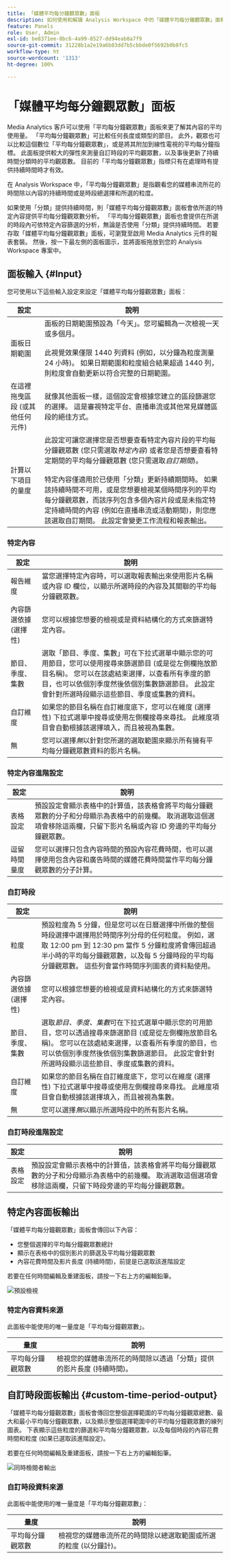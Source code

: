 ```yaml
---
title: 「媒體平均每分鐘觀眾數」面板
description: 如何使用和解讀 Analysis Workspace 中的「媒體平均每分鐘觀眾數」面板。
feature: Panels
role: User, Admin
exl-id: be8371ee-8bc6-4a99-8527-dd94eab8a7f9
source-git-commit: 31228b1a2e19a6b83dd7b5cbbde0f5692b0b8fc5
workflow-type: ht
source-wordcount: '1313'
ht-degree: 100%

---
```



# 「媒體平均每分鐘觀眾數」面板

Media Analytics 客戶可以使用「平均每分鐘觀眾數」面板來更了解其內容的平均使用量。 「平均每分鐘觀眾數」可比較任何長度或類型的節目。 此外，觀眾也可以比較這個數位「平均每分鐘觀眾數」，或是將其附加到線性電視的平均每分鐘指標。 此面板提供較大的彈性來測量自訂時段的平均觀眾數，以及事後更新了持續時間分類時的平均觀眾數。 目前的「平均每分鐘觀眾數」指標只有在處理時有提供持續時間時才有效。

在 Analysis Workspace 中，「平均每分鐘觀眾數」是指觀看您的媒體串流所花的時間除以內容的持續時間或是時段總選擇和所選的粒度。

如果使用「分類」提供持續時間，則「媒體平均每分鐘觀眾數」面板會依所選的特定內容提供平均每分鐘觀眾數分析。
「平均每分鐘觀眾數」面板也會提供在所選的時段內可依特定內容篩選的分析，無論是否使用「分類」提供持續時間。 若要存取「媒體平均每分鐘觀眾數」面板，可瀏覽至啟用 Media Analytics 元件的報表套裝。 然後，按一下最左側的面板圖示，並將面板拖放到您的 Analysis Workspace 專案中。

<!-- For more information, see the Media Average Minute Audience introduction video:
<< replace with AMA video when available >> -->

<!-- >[!VIDEO](https://video.tv.adobe.com/v/330177/?quality=12) -->

## 面板輸入 {#Input}

您可使用以下這些輸入設定來設定「媒體平均每分鐘觀眾數」面板：

| 設定 | 說明 |
|---------|------------|
| 面板日期範圍 | 面板的日期範圍預設為「今天」。您可編輯為一次檢視一天或多個月。 <br></br>此視覺效果僅限 1440 列資料 (例如，以分鐘為粒度測量 24 小時)。 如果日期範圍和粒度組合結果超過 1440 列，則粒度會自動更新以符合完整的日期範圍。 |
| 在這裡拖曳區段 (或其他任何元件) | 就像其他面板一樣，這個設定會根據您建立的區段篩選您的選擇。 這是審視特定平台、直播串流或其他常見媒體區段的絕佳方式。 |
| 計算以下項目的量度 | 此設定可讓您選擇您是否想要查看特定內容片段的平均每分鐘觀眾數 (您只需選取&#x200B;*特定內容*) 或者您是否想要查看特定期間的平均每分鐘觀眾數 (您只需選取&#x200B;*自訂期間*)。 <br></br>特定內容僅適用於已使用「分類」更新持續期間時。 如果該持續時間不可用，或是您想要檢視某個時間序列的平均每分鐘觀眾數，而該序列包含多個內容片段或是未指定特定持續時間的內容 (例如在直播串流或活動期間)，則您應該選取自訂期間。 此設定會變更工作流程和報表輸出。 |

### 特定內容

| 設定 | 說明 |
|---------|------------|
| 報告維度 | 當您選擇特定內容時，可以選取報表輸出來使用影片名稱或內容 ID 欄位，以顯示所選時段的內容及其關聯的平均每分鐘觀眾數。 |
| 內容篩選依據 (選擇性) | 您可以根據您想要的檢視或是資料結構化的方式來篩選特定內容。 |
| 節目、季度、集數 | 選取「節目、季度、集數」可在下拉式選單中顯示您的可用節目，您可以使用搜尋來篩選節目 (或是從左側欄拖放節目名稱)。 您可以在該處結束選擇，以查看所有季度的節目，也可以依個別季度然後依個別集數篩選節目。 此設定會針對所選時段顯示這些節目、季度或集數的資料。 |
| 自訂維度 | 如果您的節目名稱在自訂維度底下，您可以在維度 (選擇性) 下拉式選單中搜尋或使用左側欄搜尋來尋找。 此維度項目會自動根據該選擇填入，而且被視為集數。 |
| 無 | 您可以選擇&#x200B;*無*&#x200B;以針對您所選的選取範圍來顯示所有擁有平均每分鐘觀眾數資料的影片名稱。 |

### 特定內容進階設定

| 設定 | 說明 |
|---------|------------|
| 表格設定 | 預設設定會顯示表格中的計算值，該表格會將平均每分鐘觀眾數的分子和分母顯示為表格中的前幾欄。 取消選取這個選項會移除這兩欄，只留下影片名稱或內容 ID 旁邊的平均每分鐘觀眾數。 |
| 逗留時間量度 | 您可以選擇只包含內容時間的預設內容花費時間，也可以選擇使用包含內容和廣告時間的媒體花費時間當作平均每分鐘觀眾數的分子計算。 |

### 自訂時段

| 設定 | 說明 |
|---------|------------|
| 粒度 | 預設粒度為 5 分鐘，但是您可以在日曆選擇中所做的整個時段選擇中選擇用於時間序列分母的任何粒度。 例如，選取 12:00 pm 到 12:30 pm 當作 5 分鐘粒度將會傳回超過半小時的平均每分鐘觀眾數，以及每 5 分鐘時段的平均每分鐘觀眾數。 這些列會當作時間序列圖表的資料點使用。 |
| 內容篩選依據 (選擇性) | 您可以根據您想要的檢視或是資料結構化的方式來篩選特定內容。 |
| 節目、季度、集數 | 選取&#x200B;*節目、季度、集數*&#x200B;可在下拉式選單中顯示您的可用節目，您可以透過搜尋來篩選節目 (或是從左側欄拖放節目名稱)。 您可以在該處結束選擇，以查看所有季度的節目，也可以依個別季度然後依個別集數篩選節目。 此設定會針對所選時段顯示這些節目、季度或集數的資料。 |
| 自訂維度 | 如果您的節目名稱在自訂維度底下，您可以在維度 (選擇性) 下拉式選單中搜尋或使用左側欄搜尋來尋找。 此維度項目會自動根據該選擇填入，而且被視為集數。 |
| 無 | 您可以選擇&#x200B;*無*&#x200B;以顯示所選時段中的所有影片名稱。 |

### 自訂時段進階設定

| 設定 | 說明 |
|---------|------------|
| 表格設定 | 預設設定會顯示表格中的計算值，該表格會將平均每分鐘觀眾數的分子和分母顯示為表格中的前幾欄。 取消選取這個選項會移除這兩欄，只留下時段旁邊的平均每分鐘觀眾數。 |


## 特定內容面板輸出

「媒體平均每分鐘觀眾數」面板會傳回以下內容：

* 您整個選擇的平均每分鐘觀眾數總計
* 顯示在表格中的個別影片的篩選及平均每分鐘觀眾數
* 內容花費時間及影片長度 (持續時間)，前提是已選取該進階設定

若要在任何時間編輯及重建面板，請按一下右上方的編輯鉛筆。

![預設檢視](assets/specific-content-panel-output.png)


### 特定內容資料來源

此面板中能使用的唯一量度是「平均每分鐘觀眾數」。

| 量度 | 說明 |
|--------|-------------|
| 平均每分鐘觀眾數 | 檢視您的媒體串流所花的時間除以透過「分類」提供的影片長度 (持續時間)。 |

## 自訂時段面板輸出 {#custom-time-period-output}

「媒體平均每分鐘觀眾數」面板會傳回您整個選擇範圍的平均每分鐘觀眾總數、最大和最小平均每分鐘觀眾數，以及顯示整個選擇範圍中的平均每分鐘觀眾數的線列圖表。 下表顯示這些粒度的篩選和平均每分鐘觀眾數，以及每個時段的內容花費時間和粒度 (如果已選取該進階設定)。

若要在任何時間編輯及重建面板，請按一下右上方的編輯鉛筆。

![同時檢閱者輸出](assets/custom-time-period-panel-output.png)

### 自訂時段資料來源

此面板中能使用的唯一量度是「平均每分鐘觀眾數」：

| 量度 | 說明 |
|---|---|
| 平均每分鐘觀眾數 | 檢視您的媒體串流所花的時間除以總選取範圍或所選的粒度 (以分鐘計)。 |



<!-- For more information about Media Average Minute Audience, visit [MA doc page]( https://url). -->

